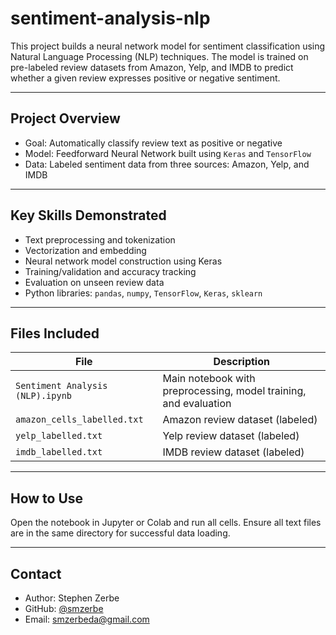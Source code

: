 # sentiment-analysis-nlp

This project builds a neural network model for sentiment classification using Natural Language Processing (NLP) techniques. The model is trained on pre-labeled review datasets from Amazon, Yelp, and IMDB to predict whether a given review expresses positive or negative sentiment.

---

## Project Overview

- Goal: Automatically classify review text as positive or negative
- Model: Feedforward Neural Network built using `Keras` and `TensorFlow`
- Data: Labeled sentiment data from three sources: Amazon, Yelp, and IMDB

---

## Key Skills Demonstrated

- Text preprocessing and tokenization
- Vectorization and embedding
- Neural network model construction using Keras
- Training/validation and accuracy tracking
- Evaluation on unseen review data
- Python libraries: `pandas`, `numpy`, `TensorFlow`, `Keras`, `sklearn`

---

## Files Included

| File | Description |
|------|-------------|
| `Sentiment Analysis (NLP).ipynb` | Main notebook with preprocessing, model training, and evaluation |
| `amazon_cells_labelled.txt` | Amazon review dataset (labeled) |
| `yelp_labelled.txt` | Yelp review dataset (labeled) |
| `imdb_labelled.txt` | IMDB review dataset (labeled) |

---

## How to Use

Open the notebook in Jupyter or Colab and run all cells. Ensure all text files are in the same directory for successful data loading.

---

## Contact

- Author: Stephen Zerbe  
- GitHub: [@smzerbe](https://github.com/smzerbe)  
- Email: smzerbeda@gmail.com
